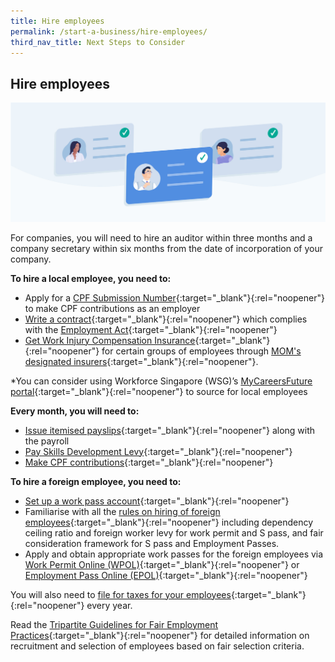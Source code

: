 ```yaml
---
title: Hire employees
permalink: /start-a-business/hire-employees/
third_nav_title: Next Steps to Consider
---
```


## Hire employees

![Hire employees](/images/start/StartSJ_StartSJ_HireEmployees.jpg)

For companies, you will need to hire an auditor within three months and a company secretary within six months from the date of incorporation of your company.

**To hire a local employee, you need to:**

- Apply for a [CPF Submission Number](https://www.cpf.gov.sg/employer/making-cpf-contributions/applying-for-a-cpf-submission-number){:target="_blank"}{:rel="noopener"} to make CPF contributions as an employer
- [Write a contract](https://www.mom.gov.sg/employment-practices/contract-of-service#key-employment-terms){:target="_blank"}{:rel="noopener"} which complies with the [Employment Act](https://www.mom.gov.sg/employment-practices/employment-act){:target="_blank"}{:rel="noopener"}
- [Get Work Injury Compensation Insurance](https://www.mom.gov.sg/workplace-safety-and-health/work-injury-compensation/work-injury-compensation-insurance){:target="_blank"}{:rel="noopener"} for certain groups of employees through [MOM's designated insurers](https://www.mom.gov.sg/workplace-safety-and-health/wsh-service-providers/find-approved-service-providers/find-a-wic-designated-insurer){:target="_blank"}{:rel="noopener"}.

\*You can consider using Workforce Singapore (WSG)’s [MyCareersFuture portal](https://employer.mycareersfuture.sg/){:target="_blank"}{:rel="noopener"} to source for local employees

**Every month, you will need to:**

- [Issue itemised payslips](https://www.mom.gov.sg/employment-practices/salary/itemised-payslips){:target="_blank"}{:rel="noopener"} along with the payroll
- [Pay Skills Development Levy](https://www.cpf.gov.sg/employer/employer-obligations/skills-development-levy){:target="_blank"}{:rel="noopener"}
- [Make CPF contributions](https://www.cpf.gov.sg/employer/making-cpf-contributions){:target="_blank"}{:rel="noopener"}

**To hire a foreign employee, you need to:**

- [Set up a work pass account](https://www.mom.gov.sg/eservices/services/work-pass-account-registration-wpar){:target="_blank"}{:rel="noopener"}
- Familiarise with all the [rules on hiring of foreign employees](https://www.mom.gov.sg/passes-and-permits){:target="_blank"}{:rel="noopener"} including dependency ceiling ratio and foreign worker levy for work permit and S pass, and fair consideration framework for S pass and Employment Passes.
- Apply and obtain appropriate work passes for the foreign employees via [Work Permit Online (WPOL)](https://www.mom.gov.sg/eservices/services/wp-online-for-businesses-and-employment-agencies){:target="_blank"}{:rel="noopener"} or [Employment Pass Online (EPOL)](https://www.mom.gov.sg/eservices/services/ep-online){:target="_blank"}{:rel="noopener"}

You will also need to [file for taxes for your employees](https://www.iras.gov.sg/IRASHome/Businesses/Employers/){:target="_blank"}{:rel="noopener"} every year.

Read the [Tripartite Guidelines for Fair Employment Practices](https://apc01.safelinks.protection.outlook.com/?url=https%3A%2F%2Fwww.tal.sg%2Ftafep%2FGetting-Started%2FFair%2FTripartite-Guidelines&data=04%7C01%7Cgeri%40tafep.sg%7C21fa7cbea2f54dfe23cb08d8e1e25abf%7C0af12b508f1940928ace4dce8f8253e0%7C0%7C0%7C637507709604882743%7CUnknown%7CTWFpbGZsb3d8eyJWIjoiMC4wLjAwMDAiLCJQIjoiV2luMzIiLCJBTiI6Ik1haWwiLCJXVCI6Mn0%3D%7C1000&sdata=PW2pfsf79t0LMat5sYb99Of2QxDRu2d93hVq%2BsWO4bg%3D&reserved=0){:target="_blank"}{:rel="noopener"} for detailed information on recruitment and selection of employees based on fair selection criteria.
